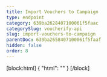 ```yaml
---
title: Import Vouchers to Campaign
type: endpoint
category: 639ba2628407100061f5faac
categorySlug: voucherify-api
slug: import-vouchers-to-campaign
parentDoc: 639ba2658407100061f5faaf
hidden: false
order: 8
---
```

[block:html]
{
  "html": "<style>\n[title=\"Toggle library\"] { \n  display: none; }\n.LanguagePicker-divider { \n  display: none; }\n.Playground-section3VTXuaYZivJK > .APISectionHeader3LN_-QIR0m7x {\n  display: none; }\n.LanguagePicker-languages1qVVo_v6AlP9 {\n  display: none; }\n</style>"
}
[/block]
